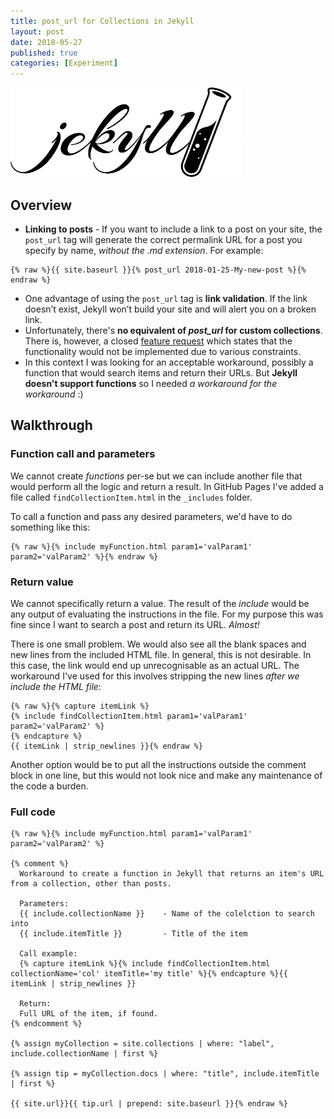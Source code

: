 ```yaml
---
title: post_url for Collections in Jekyll
layout: post
date: 2018-05-27
published: true
categories: [Experiment]
---
```


![Logo](/assets/images/jekyll-logo.png)

## Overview
* **Linking to posts** - If you want to include a link to a post on your site, the ```post_url``` tag will generate the correct permalink URL for a post you specify by name, *without the .md extension*. For example:

```liquid
{% raw %}{{ site.baseurl }}{% post_url 2018-01-25-My-new-post %}{% endraw %}
```
* One advantage of using the ```post_url``` tag is **link validation**. If the link doesn’t exist, Jekyll won’t build your site and will alert you on a broken link.
* Unfortunately, there's __no equivalent of *post_url* for custom collections__. There is, however, a closed [feature request](https://github.com/jekyll/jekyll/issues/2252) which states that the functionality would not be implemented due to various constraints.  
* In this context I was looking for an acceptable workaround, possibly a function that would search items and return their URLs. But **Jekyll doesn't support functions** so I needed *a workaround for the workaround* :)

## Walkthrough 

### Function call and parameters
We cannot create *functions* per-se but we can include another file that would perform all the logic and return a result. In GitHub Pages I've added a file called ```findCollectionItem.html``` in the ```_includes``` folder.

To call a function and pass any desired parameters, we'd have to do something like this:

```liquid
{% raw %}{% include myFunction.html param1='valParam1' param2='valParam2' %}{% endraw %}
```

### Return value
We cannot specifically return a value. The result of the *include* would be any output of evaluating the instructions in the file. For my purpose this was fine since I want to search a post and return its URL. *Almost!*

There is one small problem. We would also see all the blank spaces and new lines from the included HTML file. In general, this is not desirable. In this case, the link would end up unrecognisable as an actual URL. The workaround I've used for this involves stripping the new lines *after we include the HTML file*:

```liquid
{% raw %}{% capture itemLink %} 
{% include findCollectionItem.html param1='valParam1' param2='valParam2' %}
{% endcapture %}
{{ itemLink | strip_newlines }}{% endraw %}
```

Another option would be to put all the instructions outside the comment block in one line, but this would not look nice and make any maintenance of the code a burden. 

### Full code

```liquid
{% raw %}{% include myFunction.html param1='valParam1' param2='valParam2' %}

{% comment %}
  Workaround to create a function in Jekyll that returns an item's URL from a collection, other than posts.
  
  Parameters:
  {{ include.collectionName }}    - Name of the colelction to search into
  {{ include.itemTitle }}         - Title of the item

  Call example:
  {% capture itemLink %}{% include findCollectionItem.html collectionName='col' itemTitle='my title' %}{% endcapture %}{{ itemLink | strip_newlines }}

  Return:
  Full URL of the item, if found.
{% endcomment %}

{% assign myCollection = site.collections | where: "label", include.collectionName | first %}

{% assign tip = myCollection.docs | where: "title", include.itemTitle | first %}

{{ site.url}}{{ tip.url | prepend: site.baseurl }}{% endraw %}
```
